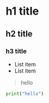 #  h1 title

## h2 title

### h3 title

- List item
- List item

> hello

```python
print("hello")
```

